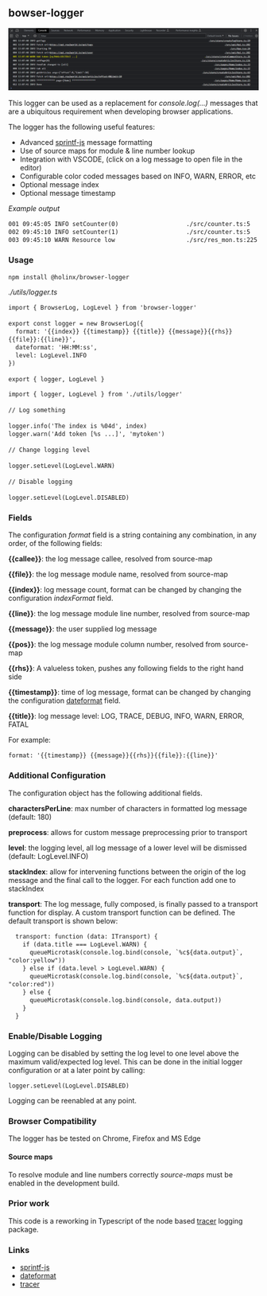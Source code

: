 ## bowser-logger

![](./doc/img/browser-logger.png)

This logger can be used as a replacement for *console.log(...)* messages
that are a ubiquitous requirement when developing browser applications.

The logger has the following useful features:

* Advanced [sprintf-js] message formatting
* Use of source maps for module & line number lookup
* Integration with VSCODE, (click on a log message to open file in the editor)
* Configurable color coded messages based on INFO, WARN, ERROR, etc
* Optional message index
* Optional message timestamp

*Example output*
```
001 09:45:05 INFO setCounter(0)                   ./src/counter.ts:5
002 09:45:10 INFO setCounter(1)                   ./src/counter.ts:5
003 09:45:10 WARN Resource low                    ./src/res_mon.ts:225
```
### Usage

    npm install @holinx/browser-logger

*./utils/logger.ts*
```
import { BrowserLog, LogLevel } from 'browser-logger'

export const logger = new BrowserLog({
  format: '{{index}} {{timestamp}} {{title}} {{message}}{{rhs}}{{file}}:{{line}}',
  dateformat: 'HH:MM:ss',
  level: LogLevel.INFO
})

export { logger, LogLevel }
```

```
import { logger, LogLevel } from './utils/logger'

// Log something

logger.info('The index is %04d', index)
logger.warn('Add token [%s ...]', 'mytoken')

// Change logging level

logger.setLevel(LogLevel.WARN)

// Disable logging

logger.setLevel(LogLevel.DISABLED)
```

### Fields

The configuration *format* field is a string containing any combination, in any order, of the
following fields:

**{{callee}}**: the log message callee, resolved from source-map

**{{file}}**: the log message module name, resolved from source-map

**{{index}}**: log message count, format can be changed by changing the configuration *indexFormat* field.

**{{line}}**: the log message module line number, resolved from source-map

**{{message}}**: the user supplied log message

**{{pos}}**: the log message module column number, resolved from source-map

**{{rhs}}**: A valueless token, pushes any following fields to the right hand side

**{{timestamp}}**: time of log message, format can be changed by changing the configuration [dateformat] field.

**{{title}}**: log message level:   LOG, TRACE, DEBUG, INFO, WARN, ERROR, FATAL


For example:

    format: '{{timestamp}} {{message}}{{rhs}}{{file}}:{{line}}'


### Additional Configuration

The configuration object has the following additional fields.

**charactersPerLine**: max number of characters in formatted log message (default: 180)

**preprocess**: allows for custom message preprocessing prior to transport

**level**: the logging level, all log message of a lower level will be dismissed (default: LogLevel.INFO)

**stackIndex**: allow for intervening functions between the origin of the log message and the
final call to the logger. For each function add one to stackIndex

**transport**: The log message, fully composed, is finally passed to a transport function
for display. A custom transport function can be defined. The default
transport is shown below:

```
  transport: function (data: ITransport) {
    if (data.title === LogLevel.WARN) {
      queueMicrotask(console.log.bind(console, `%c${data.output}`, "color:yellow"))
    } else if (data.level > LogLevel.WARN) {
      queueMicrotask(console.log.bind(console, `%c${data.output}`, "color:red"))
    } else {
      queueMicrotask(console.log.bind(console, data.output))
    }
  }
```

### Enable/Disable Logging

Logging can be disabled by setting the log level to one level above the
maximum valid/expected log level. This can be done in the initial logger configuration or
at a later point by calling:

    logger.setLevel(LogLevel.DISABLED)

Logging can be reenabled at any point.

### Browser Compatibility

The logger has be tested on Chrome, Firefox and MS Edge

#### Source maps

To resolve module and line numbers correctly *source-maps* must be
enabled in the development build.

### Prior work

This code is a reworking in Typescript of the node based [tracer] logging package.

### Links

* [sprintf-js]
* [dateformat]
* [tracer]

[tracer]: https://www.npmjs.com/package/tracer
[sprintf-js]: https://www.npmjs.com/package/sprintf-js
[dateformat]: https://github.com/felixge/node-dateformat#mask-options
